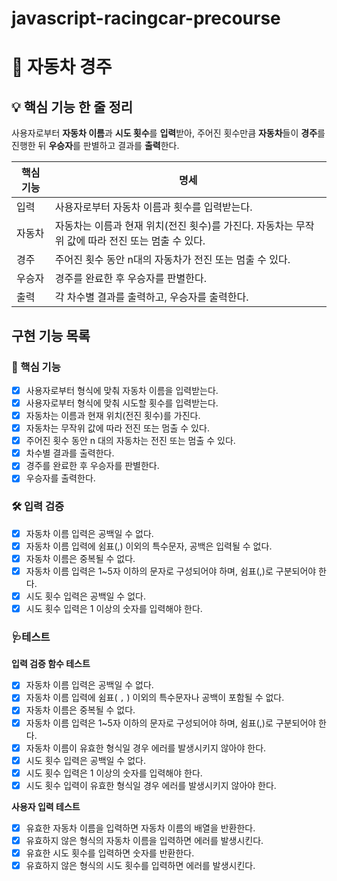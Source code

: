 # javascript-racingcar-precourse

# 🚗 자동차 경주

## 💡 핵심 기능 한 줄 정리
사용자로부터 **자동차 이름**과 **시도 횟수**를 **입력**받아, 주어진 횟수만큼 **자동차**들이 **경주**를 진행한 뒤 **우승자**를 판별하고 결과를 **출력**한다.

| **핵심 기능** | **명세** |
| --- | --- |
| 입력 | 사용자로부터 자동차 이름과 횟수를 입력받는다. |
| 자동차 | 자동차는 이름과 현재 위치(전진 횟수)를 가진다. 자동차는 무작위 값에 따라 전진 또는 멈출 수 있다. |
| 경주 | 주어진 횟수 동안 n대의 자동차가 전진 또는 멈출 수 있다. |
| 우승자 | 경주를 완료한 후 우승자를 판별한다. |
| 출력 | 각 차수별 결과를 출력하고, 우승자를 출력한다. |

## 구현 기능 목록

### 🌟 핵심 기능
- [x] 사용자로부터 형식에 맞춰 자동차 이름을 입력받는다.
- [x] 사용자로부터 형식에 맞춰 시도할 횟수를 입력받는다.
- [x] 자동차는 이름과 현재 위치(전진 횟수)를 가진다.
- [x] 자동차는 무작위 값에 따라 전진 또는 멈출 수 있다.
- [x] 주어진 횟수 동안 n 대의 자동차는 전진 또는 멈출 수 있다.
- [x] 차수별 결과를 출력한다.
- [x] 경주를 완료한 후 우승자를 판별한다.
- [x] 우승자를 출력한다.

### 🛠️ 입력 검증
- [x] 자동차 이름 입력은 공백일 수 없다.
- [x] 자동차 이름 입력에 쉼표(,) 이외의 특수문자, 공백은 입력될 수 없다.
- [x] 자동차 이름은 중복될 수 없다.
- [x] 자동차 이름 입력은 1~5자 이하의 문자로 구성되어야 하며, 쉼표(,)로 구분되어야 한다.
- [x] 시도 횟수 입력은 공백일 수 없다.
- [x] 시도 횟수 입력은 1 이상의 숫자를 입력해야 한다.

### 🩺테스트
  **입력 검증 함수 테스트**
  - [x] 자동차 이름 입력은 공백일 수 없다.
  - [x] 자동차 이름 입력에 쉼표( `,` ) 이외의 특수문자나 공백이 포함될 수 없다.
  - [x] 자동차 이름은 중복될 수 없다.
  - [x] 자동차 이름 입력은 1~5자 이하의 문자로 구성되어야 하며, 쉼표(,)로 구분되어야 한다.
  - [x] 자동차 이름이 유효한 형식일 경우 에러를 발생시키지 않아야 한다.
  - [x] 시도 횟수 입력은 공백일 수 없다.
  - [x] 시도 횟수 입력은 1 이상의 숫자를 입력해야 한다.
  - [x] 시도 횟수 입력이 유효한 형식일 경우 에러를 발생시키지 않아야 한다.

  **사용자 입력 테스트**
  - [x] 유효한 자동차 이름을 입력하면 자동차 이름의 배열을 반환한다.
  - [x] 유효하지 않은 형식의 자동차 이름을 입력하면 에러를 발생시킨다.
  - [x] 유효한 시도 횟수를 입력하면 숫자를 반환한다.
  - [x] 유효하지 않은 형식의 시도 횟수를 입력하면 에러를 발생시킨다.